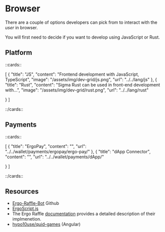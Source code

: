 # Browser

There are a couple of options developers can pick from to interact with the *user* in browser. 

You will first need to decide if you want to develop using JavaScript or Rust. 

## Platform


::cards::

[
  {
    "title": "JS",
    "content": "Frontend development with JavaScript, TypeScript",
    "image": "/assets/img/dev-grid/js.png",
    "url": "../../lang/js"
  },
  {
    "title": "Rust",
    "content": "Sigma Rust can be used in front-end development with...",
    "image": "/assets/img/dev-grid/rust.png",
    "url": "../../lang/rust"

  }
]

::/cards::







## Payments


::cards::

[
  {
    "title": "ErgoPay",
    "content": "",
    "url": "../../wallet/payments/ergopay/ergo-pay/"
  },
  {
    "title": "dApp Connector",
    "content": "",
    "url": "../../wallet/payments/dApp/"

  }
]

::/cards::



## Resources


- [Ergo-Raffle-Bot](https://github.com/zkastn/ergo-raffle-bot) Github
- [ErgoScript.js](https://www.youtube.com/watch?v=_jwMI8M_vrs)
- The Ergo Raffle [documentation](https://github.com/ErgoRaffle/raffle-documentation) provides a detailed description of their implmenetion. 
- [hypo10use/quid-games](https://github.com/hypo10use/quid-games) (Angular)
